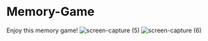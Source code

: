 # Memory-Game

Enjoy this memory game!
![screen-capture (5)](https://user-images.githubusercontent.com/8429541/153530497-43af75b0-243d-4083-b243-63359994c210.gif)
![screen-capture (6)](https://user-images.githubusercontent.com/8429541/153530500-c4fc3c3b-e37e-45fb-83f5-f633a95a6045.gif)
